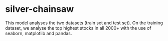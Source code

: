 # silver-chainsaw
This model analyses the two datasets (train set and test set). On the training dataset, we analyse the top highest stocks in all 2000+ with the use of seaborn, matplotlib and pandas.
